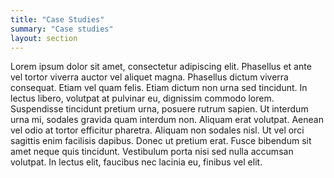 ```yaml
---
title: "Case Studies"
summary: "Case studies"
layout: section
---
```

Lorem ipsum dolor sit amet, consectetur adipiscing elit. Phasellus et ante vel tortor viverra auctor vel aliquet magna. Phasellus dictum viverra consequat. Etiam vel quam felis. Etiam dictum non urna sed tincidunt. In lectus libero, volutpat at pulvinar eu, dignissim commodo lorem. Suspendisse tincidunt pretium urna, posuere rutrum sapien. Ut interdum urna mi, sodales gravida quam interdum non. Aliquam erat volutpat. Aenean vel odio at tortor efficitur pharetra. Aliquam non sodales nisl. Ut vel orci sagittis enim facilisis dapibus. Donec ut pretium erat. Fusce bibendum sit amet neque quis tincidunt. Vestibulum porta nisi sed nulla accumsan volutpat. In lectus elit, faucibus nec lacinia eu, finibus vel elit.